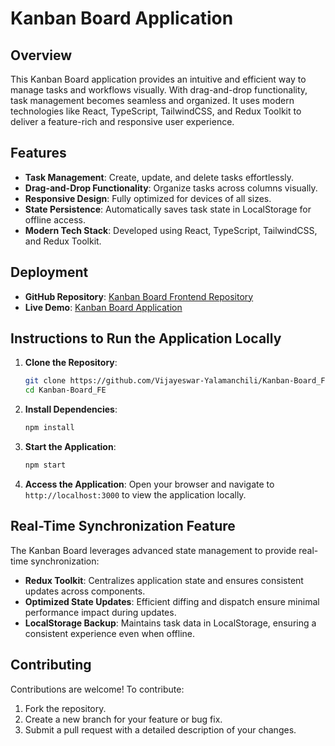 # Kanban Board Application

## Overview
This Kanban Board application provides an intuitive and efficient way to manage tasks and workflows visually. With drag-and-drop functionality, task management becomes seamless and organized. It uses modern technologies like React, TypeScript, TailwindCSS, and Redux Toolkit to deliver a feature-rich and responsive user experience.

## Features
- **Task Management**: Create, update, and delete tasks effortlessly.
- **Drag-and-Drop Functionality**: Organize tasks across columns visually.
- **Responsive Design**: Fully optimized for devices of all sizes.
- **State Persistence**: Automatically saves task state in LocalStorage for offline access.
- **Modern Tech Stack**: Developed using React, TypeScript, TailwindCSS, and Redux Toolkit.

## Deployment
- **GitHub Repository**: [Kanban Board Frontend Repository](https://github.com/Vijayeswar-Yalamanchili/Kanban-Board_FE)
- **Live Demo**: [Kanban Board Application](https://kanban-board-fe-i2aw.vercel.app/)

## Instructions to Run the Application Locally

1. **Clone the Repository**:
   ```bash
   git clone https://github.com/Vijayeswar-Yalamanchili/Kanban-Board_FE.git
   cd Kanban-Board_FE
   ```

2. **Install Dependencies**:
   ```bash
   npm install
   ```

3. **Start the Application**:
   ```bash
   npm start
   ```

4. **Access the Application**:
   Open your browser and navigate to `http://localhost:3000` to view the application locally.

## Real-Time Synchronization Feature
The Kanban Board leverages advanced state management to provide real-time synchronization:

- **Redux Toolkit**: Centralizes application state and ensures consistent updates across components.
- **Optimized State Updates**: Efficient diffing and dispatch ensure minimal performance impact during updates.
- **LocalStorage Backup**: Maintains task data in LocalStorage, ensuring a consistent experience even when offline.

## Contributing
Contributions are welcome! To contribute:
1. Fork the repository.
2. Create a new branch for your feature or bug fix.
3. Submit a pull request with a detailed description of your changes.